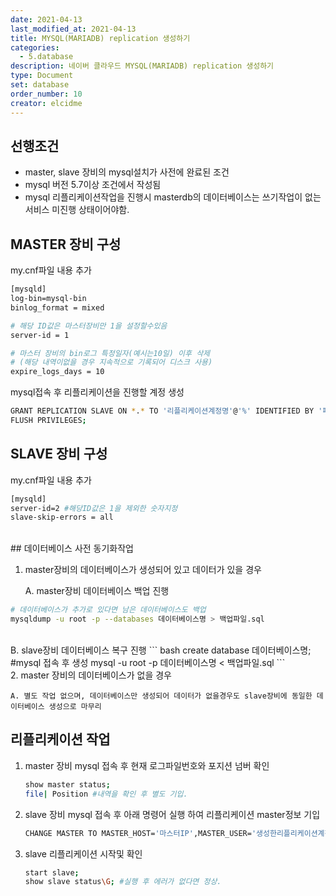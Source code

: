 ```yaml
---
date: 2021-04-13
last_modified_at: 2021-04-13
title: MYSQL(MARIADB) replication 생성하기
categories:
  - 5.database
description: 네이버 클라우드 MYSQL(MARIADB) replication 생성하기
type: Document
set: database
order_number: 10
creator: elcidme
---
```


## 선행조건

- master, slave 장비의 mysql설치가 사전에 완료된 조건
- mysql 버전 5.7이상 조건에서 작성됨
- mysql 리플리케이션작업을 진행시 masterdb의 데이터베이스는 쓰기작업이 없는 서비스 미진행 상태이어야함.

## MASTER 장비 구성

my.cnf파일 내용 추가

``` bash
[mysqld]
log-bin=mysql-bin
binlog_format = mixed

# 해당 ID값은 마스터장비만 1을 설정할수있음
server-id = 1 

# 마스터 장비의 bin로그 특정일자(예시는10일) 이후 삭제
# (해당 내역이없을 경우 지속적으로 기록되어 디스크 사용)
expire_logs_days = 10 
```

 mysql접속 후 리플리케이션을 진행할 계정 생성

``` bash
GRANT REPLICATION SLAVE ON *.* TO '리플리케이션계정명'@'%' IDENTIFIED BY '패스워드';
FLUSH PRIVILEGES;
```

## SLAVE 장비 구성

my.cnf파일 내용 추가

``` bash
[mysqld]
server-id=2 #해당ID값은 1을 제외한 숫자지정
slave-skip-errors = all  
```
<br />
## 데이터베이스 사전 동기화작업

1. master장비의 데이터베이스가 생성되어 있고 데이터가 있을 경우

	A. master장비 데이터베이스 백업 진행
``` bash
# 데이터베이스가 추가로 있다면 남은 데이터베이스도 백업
mysqldump -u root -p --databases 데이터베이스명 > 백업파일.sql 
```
<br />
	B. slave장비 데이터베이스 복구 진행
``` bash
create database 데이터베이스명; #mysql 접속 후 생성
mysql -u root -p 데이터베이스명 < 백업파일.sql  
```
<br />
2. master 장비의 데이터베이스가 없을 경우

	A. 별도 작업 없으며, 데이터베이스만 생성되어 데이터가 없을경우도 slave장비에 동일한 데이터베이스 생성으로 마무리 

## 리플리케이션 작업

1. master 장비 mysql 접속 후 현재 로그파일번호와 포지션 넘버 확인

   ``` bash
   show master status;
   file| Position #내역을 확인 후 별도 기입.
   ```

2. slave 장비 mysql 접속 후 아래 명령어 실행 하여 리플리케이션 master정보 기입

   ``` bash
   CHANGE MASTER TO MASTER_HOST='마스터IP',MASTER_USER='생성한리플리케이션계정명',MASTER_PASSWORD='패스워드',MASTER_LOG_FILE='위에서확인된 file이름',MASTER_LOG_POS=위에서 확인된 포지션번호;
   ``` 

3. slave 리플리케이션 시작및 확인

   ``` bash
   start slave;
   show slave status\G; #실행 후 에러가 없다면 정상.
   ```
